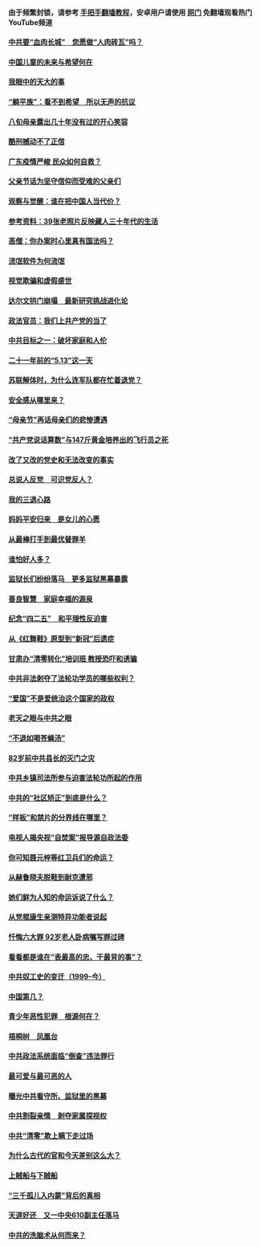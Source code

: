 #### 由于频繁封锁，请参考 [手把手翻墙教程](https://github.com/gfw-breaker/guides/wiki/)，安卓用户请使用 [网门](https://github.com/gfw-breaker/nogfw/blob/master/dl.md?t=07110301) 免翻墙观看热门YouTube频道 

#### [中共要“血肉长城”　您愿做“人肉砖瓦”吗？](../pages/19/427882.md?t=07110301) 

#### [中国儿童的未来与希望何在](../pages/19/427680.md?t=07110301) 

#### [我眼中的天大的事](../pages/19/427619.md?t=07110301) 

#### [“躺平族”：看不到希望　所以无声的抗议](../pages/19/427464.md?t=07110301) 

#### [八旬母亲露出几十年没有过的开心笑容](../pages/19/427429.md?t=07110301) 

#### [酷刑撼动不了正信](../pages/19/427414.md?t=07110301) 

#### [广东疫情严峻 民众如何自救？](../pages/19/427311.md?t=07110301) 

#### [父亲节话为坚守信仰而受难的父亲们](../pages/19/427033.md?t=07110301) 

#### [观察与觉醒：谁在把中国人当代价？](../pages/19/426987.md?t=07110301) 

#### [参考资料：39张老照片反映藏人三十年代的生活](../pages/19/426471.md?t=07110301) 

#### [高僧：你办案时心里真有国法吗？](../pages/19/426530.md?t=07110301) 

#### [流氓软件为何流氓](../pages/19/426531.md?t=07110301) 

#### [视觉欺骗和虚假盛世](../pages/19/426443.md?t=07110301) 

#### [达尔文拱门崩塌　最新研究挑战进化论](../pages/19/426009.md?t=07110301) 

#### [政法官员：我们上共产党的当了](../pages/19/425351.md?t=07110301) 

#### [中共目标之一：破坏家庭和人伦](../pages/19/424454.md?t=07110301) 

#### [二十一年前的“5.13”这一天](../pages/19/424814.md?t=07110301) 

#### [苏联解体时，为什么连军队都在忙着退党？](../pages/19/424335.md?t=07110301) 

#### [安全感从哪里来？](../pages/19/424336.md?t=07110301) 

#### [“母亲节”再话母亲们的悲惨遭遇](../pages/19/424234.md?t=07110301) 

#### [“共产党说话算数”与147斤黄金培养出的飞行员之死](../pages/19/424115.md?t=07110301) 

#### [改了又改的党史和无法改变的事实](../pages/19/424037.md?t=07110301) 

#### [总说人反党　可识党反人？](../pages/19/423820.md?t=07110301) 

#### [我的三退心路](../pages/19/423876.md?t=07110301) 

#### [妈妈平安归来　是女儿的心愿](../pages/19/423947.md?t=07110301) 

#### [从最棒打手到最优替罪羊](../pages/19/423819.md?t=07110301) 

#### [谁怕好人多？](../pages/19/423774.md?t=07110301) 

#### [监狱长们纷纷落马　更多监狱黑幕暴露](../pages/19/423787.md?t=07110301) 

#### [善良智慧　家庭幸福的源泉](../pages/19/423632.md?t=07110301) 

#### [纪念“四二五”　和平理性反迫害](../pages/19/423660.md?t=07110301) 

#### [从《红舞鞋》原型到“新冠”后遗症](../pages/19/423509.md?t=07110301) 

#### [甘肃办“清零转化”培训班 教授恐吓和诱骗](../pages/19/423498.md?t=07110301) 

#### [中共非法剥夺了法轮功学员的哪些权利？](../pages/19/423392.md?t=07110301) 

#### [“爱国”不是爱统治这个国家的政权](../pages/19/423029.md?t=07110301) 

#### [老天之眼与中共之眼](../pages/19/423378.md?t=07110301) 

#### [“不退如喝苍蝇汤”](../pages/19/423287.md?t=07110301) 

#### [82岁前中共县长的灭门之灾](../pages/19/423055.md?t=07110301) 

#### [中共乡镇司法所参与迫害法轮功所起的作用](../pages/19/423064.md?t=07110301) 

#### [中共的“社区矫正”到底是什么？](../pages/19/422870.md?t=07110301) 

#### [“样板”和禁片的分界线在哪里？](../pages/19/422704.md?t=07110301) 

#### [电视人揭央视“自焚案”报导源自政法委](../pages/19/422770.md?t=07110301) 

#### [你可知聂元梓等红卫兵们的命运？](../pages/19/422848.md?t=07110301) 

#### [从赫鲁晓夫脱鞋到耐克遭邪](../pages/19/422826.md?t=07110301) 

#### [她们鲜为人知的命运诉说了什么？](../pages/19/422754.md?t=07110301) 

#### [从党棍康生亲测特异功能者说起](../pages/19/422657.md?t=07110301) 

#### [忏悔六大罪 92岁老人卧病嘱写罪过碑](../pages/19/422750.md?t=07110301) 

#### [看看都是谁在“表最高的忠、干最背的事”？](../pages/19/422703.md?t=07110301) 

#### [中共奴工史的变迁（1999-今）](../pages/19/422656.md?t=07110301) 

#### [中国第几？](../pages/19/422496.md?t=07110301) 

#### [青少年恶性犯罪　根源何在？](../pages/19/422449.md?t=07110301) 

#### [梧桐树　凤凰台](../pages/19/422442.md?t=07110301) 

#### [中共政法系统面临“倒查”违法罪行](../pages/19/422497.md?t=07110301) 

#### [最可爱与最可恶的人](../pages/19/422448.md?t=07110301) 

#### [曝光中共看守所、监狱里的黑幕](../pages/19/422390.md?t=07110301) 

#### [中共割裂亲情　剥夺家属探视权](../pages/19/422364.md?t=07110301) 

#### [中共“清零”欺上瞒下走过场](../pages/19/422306.md?t=07110301) 

#### [为什么古代的官和今天差别这么大？](../pages/19/422228.md?t=07110301) 

#### [上贼船与下贼船](../pages/19/422276.md?t=07110301) 

#### [“三千孤儿入内蒙”背后的真相](../pages/19/422229.md?t=07110301) 

#### [天道好还　又一中央610副主任落马](../pages/19/422155.md?t=07110301) 

#### [中共的洗脑术从何而来？](../pages/19/422154.md?t=07110301) 

